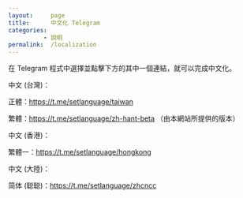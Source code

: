```yaml
---
layout:     page
title:      中文化 Telegram
categories:
          - 說明
permalink:  /localization
---
```



在 Telegram 程式中選擇並點擊下方的其中一個連結，就可以完成中文化。



中文 (台灣)：

正體：https://t.me/setlanguage/taiwan

繁體：https://t.me/setlanguage/zh-hant-beta
（由本網站所提供的版本）



中文 (香港)：

繁體一：https://t.me/setlanguage/hongkong



中文 (大陸)：

简体 (聪聪)：https://t.me/setlanguage/zhcncc
